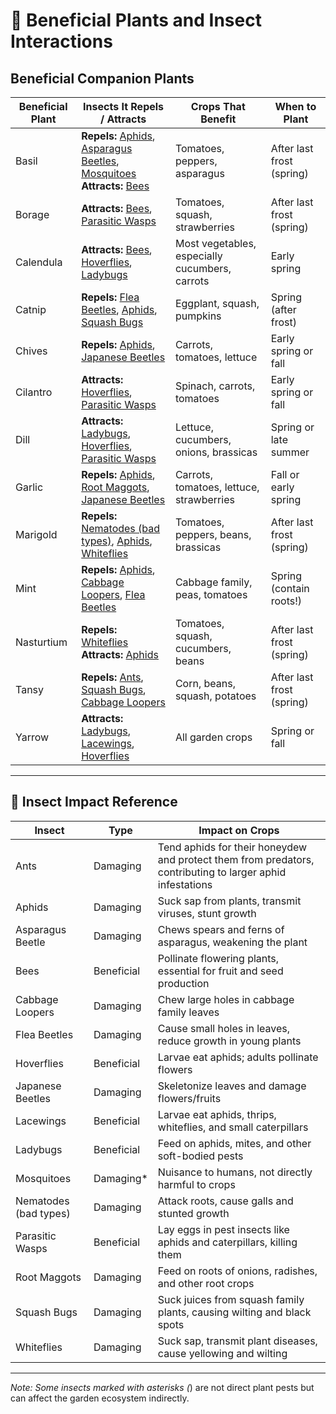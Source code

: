 # 🌿 Beneficial Plants and Insect Interactions

## Beneficial Companion Plants

| Beneficial Plant | Insects It Repels / Attracts                    | Crops That Benefit                            | When to Plant              |
|------------------|--------------------------------------------------|------------------------------------------------|----------------------------|
| Basil            | **Repels:** [Aphids](#aphids), [Asparagus Beetles](#asparagus-beetle), [Mosquitoes](#mosquitoes)<br>**Attracts:** [Bees](#bees) | Tomatoes, peppers, asparagus                 | After last frost (spring)  |
| Borage           | **Attracts:** [Bees](#bees), [Parasitic Wasps](#parasitic-wasps) | Tomatoes, squash, strawberries                | After last frost (spring)  |
| Calendula        | **Attracts:** [Bees](#bees), [Hoverflies](#hoverflies), [Ladybugs](#ladybugs) | Most vegetables, especially cucumbers, carrots| Early spring               |
| Catnip           | **Repels:** [Flea Beetles](#flea-beetles), [Aphids](#aphids), [Squash Bugs](#squash-bugs) | Eggplant, squash, pumpkins                    | Spring (after frost)       |
| Chives           | **Repels:** [Aphids](#aphids), [Japanese Beetles](#japanese-beetles) | Carrots, tomatoes, lettuce                    | Early spring or fall       |
| Cilantro         | **Attracts:** [Hoverflies](#hoverflies), [Parasitic Wasps](#parasitic-wasps) | Spinach, carrots, tomatoes                    | Early spring or fall       |
| Dill             | **Attracts:** [Ladybugs](#ladybugs), [Hoverflies](#hoverflies), [Parasitic Wasps](#parasitic-wasps) | Lettuce, cucumbers, onions, brassicas         | Spring or late summer      |
| Garlic           | **Repels:** [Aphids](#aphids), [Root Maggots](#root-maggots), [Japanese Beetles](#japanese-beetles) | Carrots, tomatoes, lettuce, strawberries      | Fall or early spring       |
| Marigold         | **Repels:** [Nematodes (bad types)](#nematodes-bad-types), [Aphids](#aphids), [Whiteflies](#whiteflies) | Tomatoes, peppers, beans, brassicas           | After last frost (spring)  |
| Mint             | **Repels:** [Aphids](#aphids), [Cabbage Loopers](#cabbage-loopers), [Flea Beetles](#flea-beetles) | Cabbage family, peas, tomatoes                | Spring (contain roots!)    |
| Nasturtium       | **Repels:** [Whiteflies](#whiteflies)<br>**Attracts:** [Aphids](#aphids) | Tomatoes, squash, cucumbers, beans            | After last frost (spring)  |
| Tansy            | **Repels:** [Ants](#ants), [Squash Bugs](#squash-bugs), [Cabbage Loopers](#cabbage-loopers) | Corn, beans, squash, potatoes                 | After last frost (spring)  |
| Yarrow           | **Attracts:** [Ladybugs](#ladybugs), [Lacewings](#lacewings), [Hoverflies](#hoverflies) | All garden crops                              | Spring or fall             |

---

## 🐛 Insect Impact Reference

| Insect                                                  | Type       | Impact on Crops                                                                                           |
|---------------------------------------------------------|------------|-----------------------------------------------------------------------------------------------------------|
| <a name="ants"></a>Ants                                 | Damaging   | Tend aphids for their honeydew and protect them from predators, contributing to larger aphid infestations |
| <a name="aphids"></a>Aphids                             | Damaging   | Suck sap from plants, transmit viruses, stunt growth                                                      |
| <a name="asparagus-beetle"></a>Asparagus Beetle         | Damaging   | Chews spears and ferns of asparagus, weakening the plant                                                  |
| <a name="bees"></a>Bees                                 | Beneficial | Pollinate flowering plants, essential for fruit and seed production                                       |
| <a name="cabbage-loopers"></a>Cabbage Loopers           | Damaging   | Chew large holes in cabbage family leaves                                                                 |
| <a name="flea-beetles"></a>Flea Beetles                 | Damaging   | Cause small holes in leaves, reduce growth in young plants                                                |
| <a name="hoverflies"></a>Hoverflies                     | Beneficial | Larvae eat aphids; adults pollinate flowers                                                               |
| <a name="japanese-beetles"></a>Japanese Beetles         | Damaging   | Skeletonize leaves and damage flowers/fruits                                                              |
| <a name="lacewings"></a>Lacewings                       | Beneficial | Larvae eat aphids, thrips, whiteflies, and small caterpillars                                             |
| <a name="ladybugs"></a>Ladybugs                         | Beneficial | Feed on aphids, mites, and other soft-bodied pests                                                        |
| <a name="mosquitoes"></a>Mosquitoes                     | Damaging*  | Nuisance to humans, not directly harmful to crops                                                         |
| <a name="nematodes-bad-types"></a>Nematodes (bad types) | Damaging   | Attack roots, cause galls and stunted growth                                                              |
| <a name="parasitic-wasps"></a>Parasitic Wasps           | Beneficial | Lay eggs in pest insects like aphids and caterpillars, killing them                                       |
| <a name="root-maggots"></a>Root Maggots                 | Damaging   | Feed on roots of onions, radishes, and other root crops                                                   |
| <a name="squash-bugs"></a>Squash Bugs                   | Damaging   | Suck juices from squash family plants, causing wilting and black spots                                    |
| <a name="whiteflies"></a>Whiteflies                     | Damaging   | Suck sap, transmit plant diseases, cause yellowing and wilting                                            |

---

*Note: Some insects marked with asterisks (*) are not direct plant pests but can affect the garden ecosystem indirectly.

